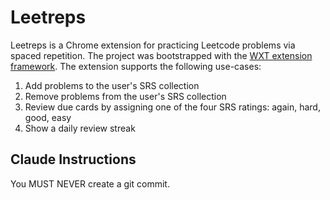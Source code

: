 # Leetreps

Leetreps is a Chrome extension for practicing Leetcode problems via spaced repetition. The project was bootstrapped with the [WXT extension framework](https://wxt.dev/). The extension supports the following use-cases:

1. Add problems to the user's SRS collection
2. Remove problems from the user's SRS collection
3. Review due cards by assigning one of the four SRS ratings: again, hard, good, easy
4. Show a daily review streak

## Claude Instructions

You MUST NEVER create a git commit.

